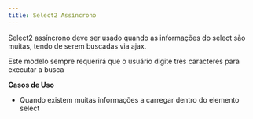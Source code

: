 ```yaml
---
title: Select2 Assíncrono
---
```

Select2 assíncrono deve ser usado quando as informações do select são muitas, tendo de serem buscadas via ajax.

Este modelo sempre requerirá que o usuário digite três caracteres para executar a busca

**Casos de Uso**
- Quando existem muitas informações a carregar dentro do elemento select